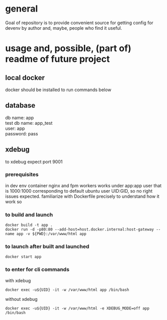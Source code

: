 # general
Goal of repository is to provide convenient source for getting config for devenv by author and, maybe, people who find it useful.

# usage and, possible, (part of) readme of future project

## local docker
docker should be installed to run commands below

## database
db name: app<br>
test db name: app_test<br>
user: app<br>
password: pass<br>

## xdebug
to xdebug expect port 9001

### prerequisites
in dev env container nginx and fpm workers works under app:app user that is 1000:1000 corresponding to default ubuntu user UID:GID, so no right issues expected. familiarize with Dockerfile precisely to understand how it work so
### to build and launch
```
docker build -t app .
docker run -d -p80:80 --add-host=host.docker.internal:host-gateway --name app -v ${PWD}:/var/www/html app
```

### to launch after built and launched
```
docker start app
```

### to enter for cli commands
with xdebug
```
docker exec -u${UID} -it -w /var/www/html app /bin/bash
```

without xdebug
```
docker exec -u${UID} -it -w /var/www/html -e XDEBUG_MODE=off app /bin/bash
```
